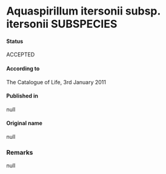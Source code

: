 Aquaspirillum itersonii subsp. itersonii SUBSPECIES
=======

#### Status
ACCEPTED

#### According to
The Catalogue of Life, 3rd January 2011

#### Published in
null

#### Original name
null

### Remarks
null